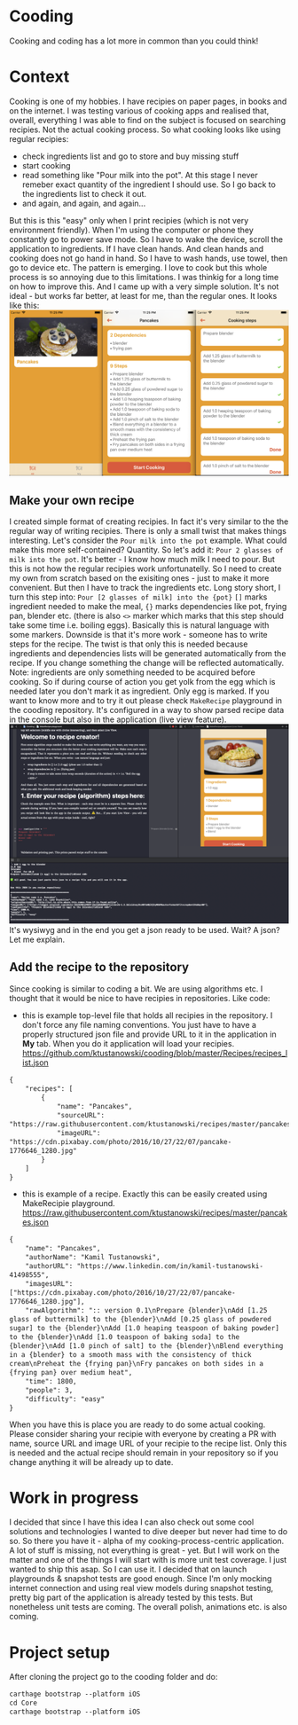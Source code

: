 <WORK IN PROGRESS>
  
# Cooding
Cooking and coding has a lot more in common than you could think!

# Context
Cooking is one of my hobbies. I have recipies on paper pages, in books and on the internet. I was testing various of cooking apps and realised that, overall, everything I was able to find on the subject is focused on searching recipies. Not the actual cooking process. 
So what cooking looks like using regular recipies:
- check ingredients list and go to store and buy missing stuff
- start cooking
- read something like "Pour milk into the pot". At this stage I never remeber exact quantity of the ingredient I should use. So I go back to the ingredients list to check it out.
- and again, and again, and again...

But this is this "easy" only when I print recipies (which is not very environment friendly).
When I'm using the computer or phone they constantly go to power save mode. So I have to wake the device, scroll the application to ingredients. If I have clean hands. And clean hands and cooking does not go hand in hand. So I have to wash hands, use towel, then go to device etc.
The pattern is emerging. 
I love to cook but this whole process is so annoying due to this limitations. I was thinkig for a long time on how to improve this. And I came up with a very simple solution. It's not ideal - but works far better, at least for me, than the regular ones. It looks like this:
![Application screens](https://raw.githubusercontent.com/ktustanowski/cooding/master/Resources/screens.png)

## Make your own recipe
I created simple format of creating recipies. In fact it's very similar to the the regular way of writing recipies. There is only a small twist that makes things interesting.
Let's consider the `Pour milk into the pot` example. What could make this more self-contained? Quantity. So let's add it:
`Pour 2 glasses of milk into the pot`. It's better - I know how much milk I need to pour. But this is not how the regular recipies work unfortunatelly. So I need to create my own from scratch based on the exisiting ones - just to make it more convenient. But then I have to track the ingredients etc. Long story short, I turn this step into:
`Pour [2 glasses of milk] into the {pot}` 
`[]` marks ingredient needed to make the meal, 
`{}` marks dependencies like pot, frying pan, blender etc. 
(there is also `<>` marker which marks that this step should take some time i.e. boiling eggs). 
Basically this is natural language with some markers. Downside is that it's more work - someone has to write steps for the recipe. The twist is that only this is needed because ingredients and dependencies lists will be generated automatically from the recipe. If you change something the change will be reflected automatically. 
Note: ingredients are only something needed to be acquired before cooking. So if during course of action you get yolk from the egg which is needed later you don't mark it as ingredient. Only egg is marked.
If you want to know more and to try it out please check `MakeRecipe` playground in the cooding repository. It's configured in a way to show parsed recipe data in the console but also in the application (live view feature).
![Application screens](https://raw.githubusercontent.com/ktustanowski/cooding/master/Resources/making_a_recipe.png)
It's wysiwyg and in the end you get a json ready to be used. Wait? A json? Let me explain.

## Add the recipe to the repository
Since cooking is similar to coding a bit. We are using algorithms etc. I thought that it would be nice to have recipies in repositories. Like code:
- this is example top-level file that holds all recipies in the repository. I don't force any file naming conventions. You just have to have a properly structured json file and provide URL to it in the application in **My** tab. When you do it application will load your recipies.
https://github.com/ktustanowski/cooding/blob/master/Recipes/recipes_list.json
```
{
    "recipes": [ 
        {
            "name": "Pancakes",
            "sourceURL": "https://raw.githubusercontent.com/ktustanowski/recipes/master/pancakes.json",
            "imageURL": "https://cdn.pixabay.com/photo/2016/10/27/22/07/pancake-1776646_1280.jpg"
        }
    ]
}
```
- this is example of a recipe. Exactly this can be easily created using MakeRecipie playground.
https://raw.githubusercontent.com/ktustanowski/recipes/master/pancakes.json
```
{
    "name": "Pancakes",
    "authorName": "Kamil Tustanowski",
    "authorURL": "https://www.linkedin.com/in/kamil-tustanowski-41498555",
    "imagesURL": ["https://cdn.pixabay.com/photo/2016/10/27/22/07/pancake-1776646_1280.jpg"],
    "rawAlgorithm": ":: version 0.1\nPrepare {blender}\nAdd [1.25 glass of buttermilk] to the {blender}\nAdd [0.25 glass of powdered sugar] to the {blender}\nAdd [1.0 heaping teaspoon of baking powder] to the {blender}\nAdd [1.0 teaspoon of baking soda] to the {blender}\nAdd [1.0 pinch of salt] to the {blender}\nBlend everything in a {blender} to a smooth mass with the consistency of thick cream\nPreheat the {frying pan}\nFry pancakes on both sides in a {frying pan} over medium heat",
    "time": 1800,
    "people": 3,
    "difficulty": "easy"
}
```
When you have this is place you are ready to do some actual cooking.
Please consider sharing your recipie with everyone by creating a PR with name, source URL and image URL of your recipie to the recipe list. Only this is needed and the actual recipe should remain in your repository so if you change anything it will be already up to date.

# Work in progress
I decided that since I have this idea I can also check out some cool solutions and technologies I wanted to dive deeper but never had time to do so. So there you have it - alpha of my cooking-process-centric application. A lot of stuff is missing, not everything is great - yet. But I will work on the matter and one of the things I will start with is more unit test coverage. I just wanted to ship this asap. So I can use it. I decided that on launch playgrounds & snapshot tests are good enough. Since I'm only mocking internet connection and using real view models during snapshot testing, pretty big part of the application is already tested by this tests. But nonetheless unit tests are coming. 
The overall polish, animations etc. is also coming.

# Project setup
After cloning the project go to the cooding folder and do:
```
carthage bootstrap --platform iOS
cd Core
carthage bootstrap --platform iOS
```
